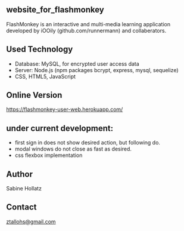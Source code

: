## website_for_flashmonkey
FlashMonkey is an interactive and multi-media learning application developed by iOOily (github.com/runnermann) and collaberators.

## Used Technology
* Database: MySQL, for encrypted user access data
* Server: Node.js (npm packages bcrypt, express, mysql, sequelize)
* CSS, HTML5, JavaScript

## Online Version
https://flashmonkey-user-web.herokuapp.com/

## under current development:
* first sign in does not show desired action, but following do.
* modal windows do not  close as fast as desired.
* css flexbox implementation

## Author
Sabine Hollatz

## Contact
ztallohs@gmail.com
